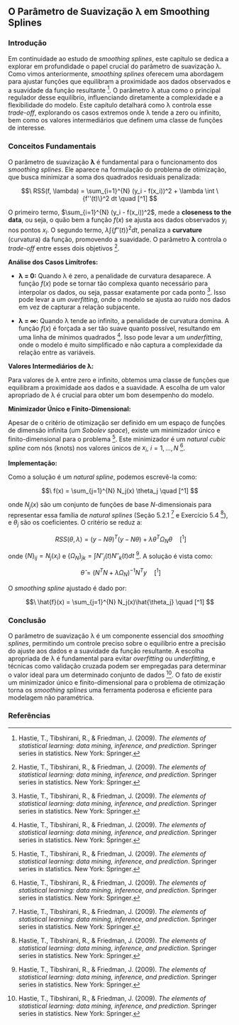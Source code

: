 ## O Parâmetro de Suavização λ em Smoothing Splines

### Introdução
Em continuidade ao estudo de *smoothing splines*, este capítulo se dedica a explorar em profundidade o papel crucial do parâmetro de suavização λ. Como vimos anteriormente, *smoothing splines* oferecem uma abordagem para ajustar funções que equilibram a proximidade aos dados observados e a suavidade da função resultante [^1]. O parâmetro λ atua como o principal regulador desse equilíbrio, influenciando diretamente a complexidade e a flexibilidade do modelo. Este capítulo detalhará como λ controla esse *trade-off*, explorando os casos extremos onde λ tende a zero ou infinito, bem como os valores intermediários que definem uma classe de funções de interesse.

### Conceitos Fundamentais

O parâmetro de suavização **λ** é fundamental para o funcionamento dos *smoothing splines*. Ele aparece na formulação do problema de otimização, que busca minimizar a soma dos quadrados residuais penalizada:

$$\
RSS(f, \lambda) = \sum_{i=1}^{N} (y_i - f(x_i))^2 + \lambda \int \{f''(t)\}^2 dt \quad [^1]
$$

O primeiro termo, $\sum_{i=1}^{N} (y_i - f(x_i))^2$, mede a **closeness to the data**, ou seja, o quão bem a função $f(x)$ se ajusta aos dados observados $y_i$ nos pontos $x_i$. O segundo termo, $\lambda \int \{f''(t)\}^2 dt$, penaliza a **curvature** (curvatura) da função, promovendo a suavidade. O parâmetro **λ** controla o *trade-off* entre esses dois objetivos [^1].

**Análise dos Casos Limítrofes:**

*   **λ = 0:** Quando λ é zero, a penalidade de curvatura desaparece. A função $f(x)$ pode se tornar tão complexa quanto necessário para interpolar os dados, ou seja, passar exatamente por cada ponto [^1]. Isso pode levar a um *overfitting*, onde o modelo se ajusta ao ruído nos dados em vez de capturar a relação subjacente.

*   **λ = ∞:** Quando λ tende ao infinito, a penalidade de curvatura domina. A função $f(x)$ é forçada a ser tão suave quanto possível, resultando em uma linha de mínimos quadrados [^1]. Isso pode levar a um *underfitting*, onde o modelo é muito simplificado e não captura a complexidade da relação entre as variáveis.

**Valores Intermediários de λ:**

Para valores de λ entre zero e infinito, obtemos uma classe de funções que equilibram a proximidade aos dados e a suavidade. A escolha de um valor apropriado de λ é crucial para obter um bom desempenho do modelo.

**Minimizador Único e Finito-Dimensional:**

Apesar de o critério de otimização ser definido em um espaço de funções de dimensão infinita (um *Sobolev space*), existe um minimizador único e finito-dimensional para o problema [^1]. Este minimizador é um *natural cubic spline* com nós (knots) nos valores únicos de $x_i$, $i = 1, ..., N$ [^1].

**Implementação:**

Como a solução é um *natural spline*, podemos escrevê-la como:

$$\
f(x) = \sum_{j=1}^{N} N_j(x) \theta_j \quad [^1]
$$

onde $N_j(x)$ são um conjunto de funções de base *N*-dimensionais para representar essa família de *natural splines* (Seção 5.2.1 [^1] e Exercício 5.4 [^1]), e $\theta_j$ são os coeficientes. O critério se reduz a:

$$\
RSS(\theta, \lambda) = (y - N\theta)^T(y - N\theta) + \lambda\theta^T \Omega_N \theta \quad [^1]
$$

onde $\{N\}_{ij} = N_j(x_i)$ e $\{\Omega_N\}_{jk} = \int N''_j(t) N''_k(t)dt$ [^1]. A solução é vista como:

$$\
\hat{\theta} = (N^TN + \lambda\Omega_N)^{-1}N^Ty \quad [^1]
$$

O *smoothing spline* ajustado é dado por:

$$\
\hat{f}(x) = \sum_{j=1}^{N} N_j(x)\hat{\theta_j} \quad [^1]
$$

### Conclusão

O parâmetro de suavização λ é um componente essencial dos *smoothing splines*, permitindo um controle preciso sobre o equilíbrio entre a precisão do ajuste aos dados e a suavidade da função resultante. A escolha apropriada de λ é fundamental para evitar *overfitting* ou *underfitting*, e técnicas como validação cruzada podem ser empregadas para determinar o valor ideal para um determinado conjunto de dados [^1]. O fato de existir um minimizador único e finito-dimensional para o problema de otimização torna os *smoothing splines* uma ferramenta poderosa e eficiente para modelagem não paramétrica.

### Referências
[^1]: Hastie, T., Tibshirani, R., & Friedman, J. (2009). *The elements of statistical learning: data mining, inference, and prediction*. Springer series in statistics. New York: Springer.

<!-- END -->